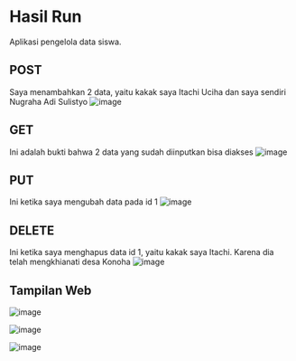 # Hasil Run
Aplikasi pengelola data siswa.

## POST
Saya menambahkan 2 data, yaitu kakak saya Itachi Uciha dan saya sendiri Nugraha Adi Sulistyo
![image](https://user-images.githubusercontent.com/46425489/158648580-148c5435-9376-49f9-8953-5fe1dd64e8be.png)

## GET
Ini adalah bukti bahwa 2 data yang sudah diinputkan bisa diakses
![image](https://user-images.githubusercontent.com/46425489/158648949-1062529c-fb07-474c-9341-bdb7073a77e5.png)

## PUT
Ini ketika saya mengubah data pada id 1
![image](https://user-images.githubusercontent.com/46425489/160239979-61716700-c90b-4e61-801a-066fcf89a387.png)

## DELETE
Ini ketika saya menghapus data id 1, yaitu kakak saya Itachi. Karena dia telah mengkhianati desa Konoha
![image](https://user-images.githubusercontent.com/46425489/160240062-0b9eee10-edc6-4f9c-8dc2-7ebcf9805164.png)

## Tampilan Web
![image](https://user-images.githubusercontent.com/46425489/160240872-99130c9c-8951-4053-a00b-97da0ed423cb.png)

![image](https://user-images.githubusercontent.com/46425489/160241132-a924fb15-a3e6-4f36-9ead-026b92d39231.png)

![image](https://user-images.githubusercontent.com/46425489/160241148-97ef0cce-2b4a-465c-bcff-ef9df1968a0b.png)
